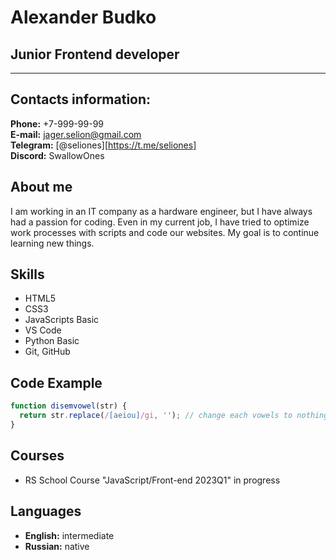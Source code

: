 # Alexander Budko
## Junior Frontend developer
___
## Contacts information:
**Phone:** +7-999-99-99  
**E-mail:** jager.selion@gmail.com  
**Telegram:** [@seliones][https://t.me/seliones]  
**Discord:** SwallowOnes  
## About me
I am working in an IT company as a hardware engineer, but I have always had a passion for coding. Even in my current job, I have tried to optimize work processes with scripts and code our websites. My goal is to continue learning new things.
## Skills
- HTML5
- CSS3
- JavaScripts Basic
- VS Code
- Python Basic
- Git, GitHub

## Code Example
```js
function disemvowel(str) {
  return str.replace(/[aeiou]/gi, ''); // change each vowels to nothing
}
```
## Courses
- RS School Course "JavaScript/Front-end 2023Q1" in progress

## Languages
- **English:** intermediate
- **Russian:** native
